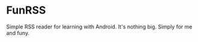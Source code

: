 FunRSS
======

Simple RSS reader for learning with Android. It's nothing big. Simply for me and funy.
